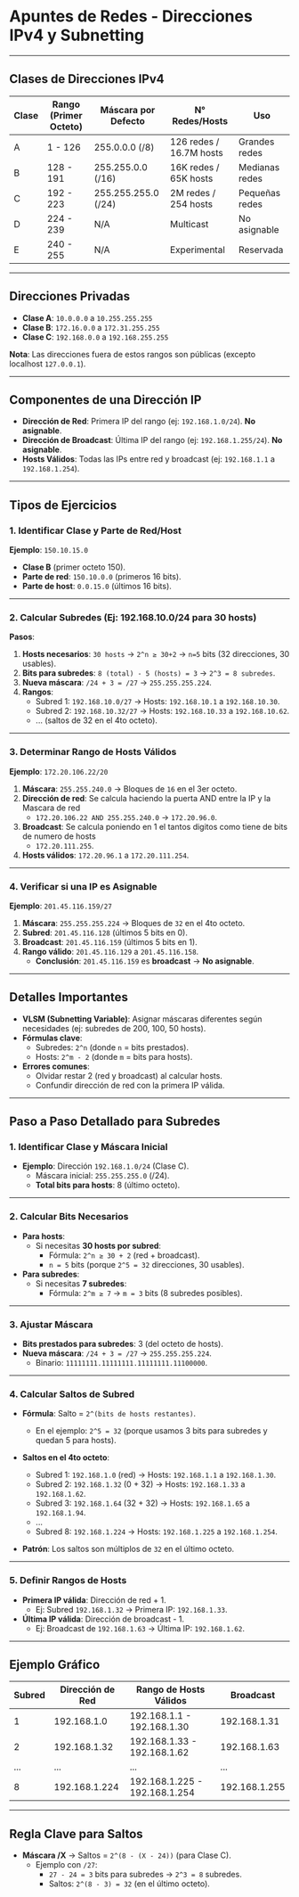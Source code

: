 # Apuntes de Redes - Direcciones IPv4 y Subnetting

---

## **Clases de Direcciones IPv4**
| Clase | Rango (Primer Octeto) | Máscara por Defecto | N° Redes/Hosts | Uso |
|--------|----------------------|---------------------|----------------|-----|
| A      | 1 - 126              | 255.0.0.0 (/8)      | 126 redes / 16.7M hosts | Grandes redes |
| B      | 128 - 191            | 255.255.0.0 (/16)   | 16K redes / 65K hosts | Medianas redes |
| C      | 192 - 223            | 255.255.255.0 (/24) | 2M redes / 254 hosts | Pequeñas redes |
| D      | 224 - 239            | N/A                 | Multicast       | No asignable |
| E      | 240 - 255            | N/A                 | Experimental    | Reservada |

---

## **Direcciones Privadas**
- **Clase A**: `10.0.0.0` a `10.255.255.255`
- **Clase B**: `172.16.0.0` a `172.31.255.255`
- **Clase C**: `192.168.0.0` a `192.168.255.255`

**Nota**: Las direcciones fuera de estos rangos son públicas (excepto localhost `127.0.0.1`).

---

## **Componentes de una Dirección IP**
- **Dirección de Red**: Primera IP del rango (ej: `192.168.1.0/24`). **No asignable**.
- **Dirección de Broadcast**: Última IP del rango (ej: `192.168.1.255/24`). **No asignable**.
- **Hosts Válidos**: Todas las IPs entre red y broadcast (ej: `192.168.1.1` a `192.168.1.254`).

---

## **Tipos de Ejercicios**

### 1. **Identificar Clase y Parte de Red/Host**
**Ejemplo**: `150.10.15.0`  
- **Clase B** (primer octeto 150).  
- **Parte de red**: `150.10.0.0` (primeros 16 bits).  
- **Parte de host**: `0.0.15.0` (últimos 16 bits).  

---

### 2. **Calcular Subredes (Ej: 192.168.10.0/24 para 30 hosts)**
**Pasos**:
1. **Hosts necesarios**: `30 hosts` → `2^n ≥ 30+2` → `n=5` bits (32 direcciones, 30 usables).  
2. **Bits para subredes**: `8 (total) - 5 (hosts) = 3` → `2^3 = 8 subredes`.  
3. **Nueva máscara**: `/24 + 3 = /27` → `255.255.255.224`.  
4. **Rangos**:  
   - Subred 1: `192.168.10.0/27` → Hosts: `192.168.10.1` a `192.168.10.30`.  
   - Subred 2: `192.168.10.32/27` → Hosts: `192.168.10.33` a `192.168.10.62`.  
   - ... (saltos de 32 en el 4to octeto).  

---

### 3. **Determinar Rango de Hosts Válidos**
**Ejemplo**: `172.20.106.22/20`  
1. **Máscara**: `255.255.240.0` → Bloques de `16` en el 3er octeto.  
2. **Dirección de red**:
     Se calcula haciendo la puerta AND entre la IP y la Mascara de red
   - `172.20.106.22 AND 255.255.240.0` → `172.20.96.0`.  
3. **Broadcast**:
     Se calcula poniendo en 1 el tantos digitos como tiene de bits de numero de hosts
   - `172.20.111.255`.
4. **Hosts válidos**: `172.20.96.1` a `172.20.111.254`.  

---

### 4. **Verificar si una IP es Asignable**
**Ejemplo**: `201.45.116.159/27`  
1. **Máscara**: `255.255.255.224` → Bloques de `32` en el 4to octeto.  
2. **Subred**: `201.45.116.128` (últimos 5 bits en 0).  
3. **Broadcast**: `201.45.116.159` (últimos 5 bits en 1).  
4. **Rango válido**: `201.45.116.129` a `201.45.116.158`.  
   - **Conclusión**: `201.45.116.159` es **broadcast** → **No asignable**.  

---

## **Detalles Importantes**
- **VLSM (Subnetting Variable)**: Asignar máscaras diferentes según necesidades (ej: subredes de 200, 100, 50 hosts).  
- **Fórmulas clave**:  
  - Subredes: `2^n` (donde `n` = bits prestados).  
  - Hosts: `2^m - 2` (donde `m` = bits para hosts).  
- **Errores comunes**:  
  - Olvidar restar 2 (red y broadcast) al calcular hosts.  
  - Confundir dirección de red con la primera IP válida.  

---

## **Paso a Paso Detallado para Subredes**

### 1. **Identificar Clase y Máscara Inicial**
   - **Ejemplo**: Dirección `192.168.1.0/24` (Clase C).  
     - Máscara inicial: `255.255.255.0` (/24).  
     - **Total bits para hosts**: 8 (último octeto).  

---

### 2. **Calcular Bits Necesarios**
   - **Para hosts**:  
     - Si necesitas **30 hosts por subred**:  
       - Fórmula: `2^n ≥ 30 + 2` (red + broadcast).  
       - `n = 5` bits (porque `2^5 = 32` direcciones, 30 usables).  
   - **Para subredes**:  
     - Si necesitas **7 subredes**:  
       - Fórmula: `2^m ≥ 7` → `m = 3` bits (8 subredes posibles).  

---

### 3. **Ajustar Máscara**
   - **Bits prestados para subredes**: 3 (del octeto de hosts).  
   - **Nueva máscara**: `/24 + 3 = /27` → `255.255.255.224`.  
     - Binario: `11111111.11111111.11111111.11100000`.  

---

### 4. **Calcular Saltos de Subred**
   - **Fórmula**: Salto = `2^(bits de hosts restantes)`.  
     - En el ejemplo: `2^5 = 32` (porque usamos 3 bits para subredes y quedan 5 para hosts).  
   - **Saltos en el 4to octeto**:  
     - Subred 1: `192.168.1.0` (red) → Hosts: `192.168.1.1` a `192.168.1.30`.  
     - Subred 2: `192.168.1.32` (0 + 32) → Hosts: `192.168.1.33` a `192.168.1.62`.  
     - Subred 3: `192.168.1.64` (32 + 32) → Hosts: `192.168.1.65` a `192.168.1.94`.  
     - ...  
     - Subred 8: `192.168.1.224` → Hosts: `192.168.1.225` a `192.168.1.254`.  

   - **Patrón**: Los saltos son múltiplos de `32` en el último octeto.  

---

### 5. **Definir Rangos de Hosts**
   - **Primera IP válida**: Dirección de red + 1.  
     - Ej: Subred `192.168.1.32` → Primera IP: `192.168.1.33`.  
   - **Última IP válida**: Dirección de broadcast - 1.  
     - Ej: Broadcast de `192.168.1.63` → Última IP: `192.168.1.62`.  

---

## **Ejemplo Gráfico**
| Subred   | Dirección de Red | Rango de Hosts Válidos       | Broadcast      |
|----------|------------------|-----------------------------|----------------|
| 1        | 192.168.1.0      | 192.168.1.1 - 192.168.1.30  | 192.168.1.31   |
| 2        | 192.168.1.32     | 192.168.1.33 - 192.168.1.62 | 192.168.1.63   |
| ...      | ...              | ...                         | ...            |
| 8        | 192.168.1.224    | 192.168.1.225 - 192.168.1.254 | 192.168.1.255 |

---

## **Regla Clave para Saltos**
- **Máscara /X** → Saltos = `2^(8 - (X - 24))` (para Clase C).  
  - Ejemplo con `/27`:  
    - `27 - 24 = 3` bits para subredes → `2^3 = 8` subredes.  
    - Saltos: `2^(8 - 3) = 32` (en el último octeto).  
